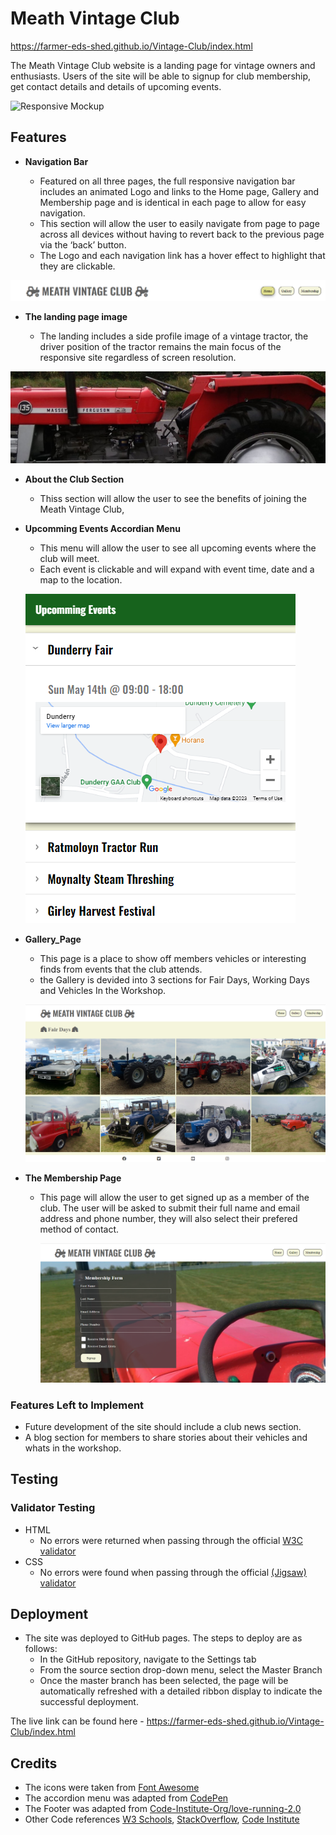 # Meath Vintage Club 

https://farmer-eds-shed.github.io/Vintage-Club/index.html

The Meath Vintage Club website is a landing page for vintage owners and enthusiasts.
Users of the site will be able to signup for club membership, get contact details and details of upcoming events.

![Responsive Mockup](https://farmer-eds-shed.github.io/Vintage-Club/media/responsive-site.png)

## Features

- __Navigation Bar__

  - Featured on all three pages, the full responsive navigation bar includes an animated Logo and links to the Home page, Gallery and Membership page and is identical in each page to allow for easy navigation.
  - This section will allow the user to easily navigate from page to page across all devices without having to revert back to the previous page via the ‘back’ button.
  - The Logo and each navigation link has a hover effect to highlight that they are clickable.
  
![Navigation Bar](https://github.com/Farmer-Eds-Shed/Vintage-Club/blob/main/media/navigation-bar.png)

- __The landing page image__

  - The landing includes a side profile image of a vintage tractor, the driver position of the tractor remains the main focus of the responsive site regardless of screen resolution.
  
![135 Side Profile](https://github.com/Farmer-Eds-Shed/Vintage-Club/blob/main/media/135-side-profile.png)


- __About the Club Section__

  - Thiss section will allow the user to see the benefits of joining the Meath Vintage Club,  
 
 - __Upcomming Events Accordian Menu__
  
    - This menu will allow the user to see all upcoming events where the club will meet.
    - Each event is clickable and will expand with event time, date and a map to the location.
    
    ![accordian menu](https://github.com/Farmer-Eds-Shed/Vintage-Club/blob/main/media/accordian-menu.png)

- __Gallery_Page__
    
    - This page is a place to show off members vehicles or interesting finds from events that the club attends.
    - the Gallery is devided into 3 sections for Fair Days, Working Days and Vehicles In the Workshop.
      
    ![gallery page](https://github.com/Farmer-Eds-Shed/Vintage-Club/blob/main/media/Gallery.png)

- __The Membership Page__

  - This page will allow the user to get signed up as a member of the club. The user will be asked to submit their full name and email address and phone number, they will also select their prefered method of contact.

    ![membership page](https://github.com/Farmer-Eds-Shed/Vintage-Club/blob/main/media/membership.png)

### Features Left to Implement

- Future development of the site should include a club news section.
- A blog section for members to share stories about their vehicles and whats in the workshop.

## Testing 




### Validator Testing 

- HTML
  - No errors were returned when passing through the official [W3C validator](https://validator.w3.org/nu/?doc=https%3A%2F%2Ffarmer-eds-shed.github.io%2FVintage-Club%2Findex.html)
- CSS
  - No errors were found when passing through the official [(Jigsaw) validator](https://jigsaw.w3.org/css-validator/validator?uri=https%3A%2F%2Ffarmer-eds-shed.github.io%2FVintage-Club%2F&profile=css3svg&usermedium=all&warning=1&vextwarning=&lang=en)


## Deployment

- The site was deployed to GitHub pages. The steps to deploy are as follows: 
  - In the GitHub repository, navigate to the Settings tab 
  - From the source section drop-down menu, select the Master Branch
  - Once the master branch has been selected, the page will be automatically refreshed with a detailed ribbon display to indicate the successful deployment. 

The live link can be found here - https://farmer-eds-shed.github.io/Vintage-Club/index.html 


## Credits 

- The icons were taken from [Font Awesome](https://fontawesome.com/)
- The accordion menu was adapted from [CodePen](https://codepen.io/alvarotrigo/pen/jOYNvVO)
- The Footer was adapted from [Code-Institute-Org/love-running-2.0](https://github.com/Code-Institute-Org/love-running-2.0/tree/main)
- Other Code references [W3 Schools](https://www.w3schools.com/), [StackOverflow](stackoverflow.com), [Code Institute](https://learn.codeinstitute.net/ci_program/diplomainsoftwaredevelopmentecomm)

